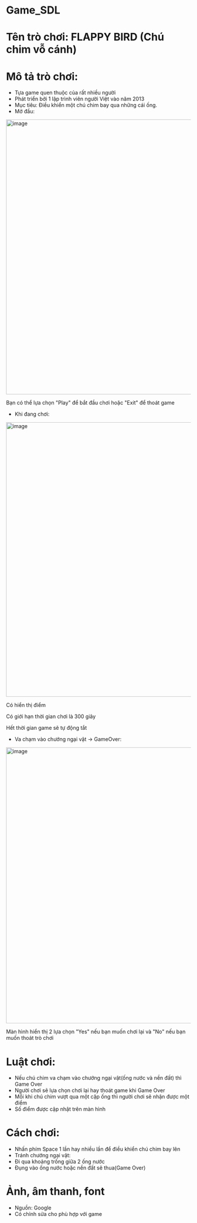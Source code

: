 # Game_SDL

# Tên trò chơi: FLAPPY BIRD (Chú chim vỗ cánh)
# Mô tả trò chơi: 
  + Tựa game quen thuộc của rất nhiều người
  + Phát triển bởi 1 lập trình viên người Việt vào năm 2013
  + Mục tiêu: Điều khiển một chú chim bay qua những cái ống.
  + Mở đầu:
  <img width="749" alt="image" src="https://github.com/nttt2004/Game_SDL/assets/124849254/f54f049e-d352-4cd3-98e8-a772c5574692">
  
  Bạn có thể lựa chọn "Play" để bắt đầu chơi hoặc "Exit" để thoát game
  
  + Khi đang chơi:
 <img width="748" alt="image" src="https://github.com/nttt2004/Game_SDL/assets/124849254/6984bca4-88d5-4070-842b-0470ed95f195">
 
  Có hiển thị điểm 
  
  Có giới hạn thời gian chơi là 300 giây
  
  Hết thời gian game sẽ tự động tắt
  
  + Va chạm vào chướng ngại vật -> GameOver:
  <img width="752" alt="image" src="https://github.com/nttt2004/Game_SDL/assets/124849254/098b282f-4678-4398-9a68-d82ec322103a">
  
  Màn hình hiển thị 2 lựa chọn "Yes" nếu bạn muốn chơi lại và "No" nếu bạn muốn thoát trò chơi
  
  
# Luật chơi:
  + Nếu chú chim va chạm vào chướng ngại vật(ống nước và nền đất) thì Game Over
  + Người chơi sẽ lựa chọn chơi lại hay thoát game khi Game Over
  + Mỗi khi chú chim vượt qua một cặp ống thì người chơi sẽ nhận được một điểm
  + Số điểm được cập nhật trên màn hình
  
# Cách chơi:
  + Nhấn phím Space 1 lần hay nhiều lần để điều khiển chú chim bay lên
  + Tránh chướng ngại vật:
  + Đi qua khoảng trống giữa 2 ống nước
  + Đụng vào ống nước hoặc nền đất sẽ thua(Game Over)
  
# Ảnh, âm thanh, font
  + Nguồn: Google
  + Có chỉnh sửa cho phù hợp với game
 



